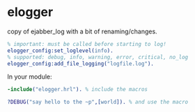 # elogger
copy of ejabber_log with a bit of renaming/changes.

```Erlang
% important: must be called before starting to log!
elogger_config:set_loglevel(info).
% supported: debug, info, warning, error, critical, no_log
elogger_config:add_file_logging("logfile.log").
```

In your module:
```Erlang
-include("elogger.hrl"). % include the macros

?DEBUG("say hello to the ~p",[world]). % and use the macro 
```
